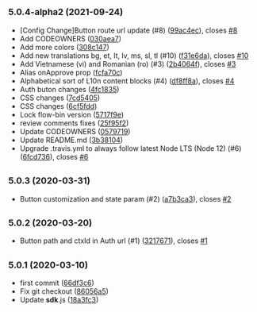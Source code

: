 ## <small>5.0.4-alpha2 (2021-09-24)</small>

* [Config Change]Button route url update (#8) ([99ac4ec](https://github.paypal.com/paypal/paypal-auth/commit/99ac4ec)), closes [#8](https://github.paypal.com/paypal/paypal-auth/issues/8)
* Add CODEOWNERS ([030aea7](https://github.paypal.com/paypal/paypal-auth/commit/030aea7))
* Add more colors ([308c147](https://github.paypal.com/paypal/paypal-auth/commit/308c147))
* Add new translations bg, et, lt, lv, ms, sl, tl (#10) ([f31e6da](https://github.paypal.com/paypal/paypal-auth/commit/f31e6da)), closes [#10](https://github.paypal.com/paypal/paypal-auth/issues/10)
* Add Vietnamese (vi) and Romanian (ro) (#3) ([2b4064f](https://github.paypal.com/paypal/paypal-auth/commit/2b4064f)), closes [#3](https://github.paypal.com/paypal/paypal-auth/issues/3)
* Alias onApprove prop ([fcfa70c](https://github.paypal.com/paypal/paypal-auth/commit/fcfa70c))
* Alphabetical sort of L10n content blocks (#4) ([df8ff8a](https://github.paypal.com/paypal/paypal-auth/commit/df8ff8a)), closes [#4](https://github.paypal.com/paypal/paypal-auth/issues/4)
* Auth buton changes ([4fc1835](https://github.paypal.com/paypal/paypal-auth/commit/4fc1835))
* CSS changes ([7cd5405](https://github.paypal.com/paypal/paypal-auth/commit/7cd5405))
* CSS changes ([6cf5fdd](https://github.paypal.com/paypal/paypal-auth/commit/6cf5fdd))
* Lock flow-bin version ([5717f9e](https://github.paypal.com/paypal/paypal-auth/commit/5717f9e))
* review comments fixes ([25f95f2](https://github.paypal.com/paypal/paypal-auth/commit/25f95f2))
* Update CODEOWNERS ([0579719](https://github.paypal.com/paypal/paypal-auth/commit/0579719))
* Update README.md ([3b38104](https://github.paypal.com/paypal/paypal-auth/commit/3b38104))
* Upgrade .travis.yml to always follow latest Node LTS (Node 12) (#6) ([6fcd736](https://github.paypal.com/paypal/paypal-auth/commit/6fcd736)), closes [#6](https://github.paypal.com/paypal/paypal-auth/issues/6)



## <small>5.0.3 (2020-03-31)</small>

* Button customization and state param (#2) ([a7b3ca3](http://github.paypal.com/paypal/paypal-auth/commit/a7b3ca3)), closes [#2](http://github.paypal.com/paypal/paypal-auth/issues/2)



## <small>5.0.2 (2020-03-20)</small>

* Button path and ctxId in Auth url (#1) ([3217671](http://github.paypal.com/paypal/paypal-auth/commit/3217671)), closes [#1](http://github.paypal.com/paypal/paypal-auth/issues/1)



## <small>5.0.1 (2020-03-10)</small>

* first commit ([66df3c6](http://github.paypal.com/paypal/paypal-auth/commit/66df3c6))
* Fix git checkout ([86056a5](http://github.paypal.com/paypal/paypal-auth/commit/86056a5))
* Update __sdk__.js ([18a3fc3](http://github.paypal.com/paypal/paypal-auth/commit/18a3fc3))




